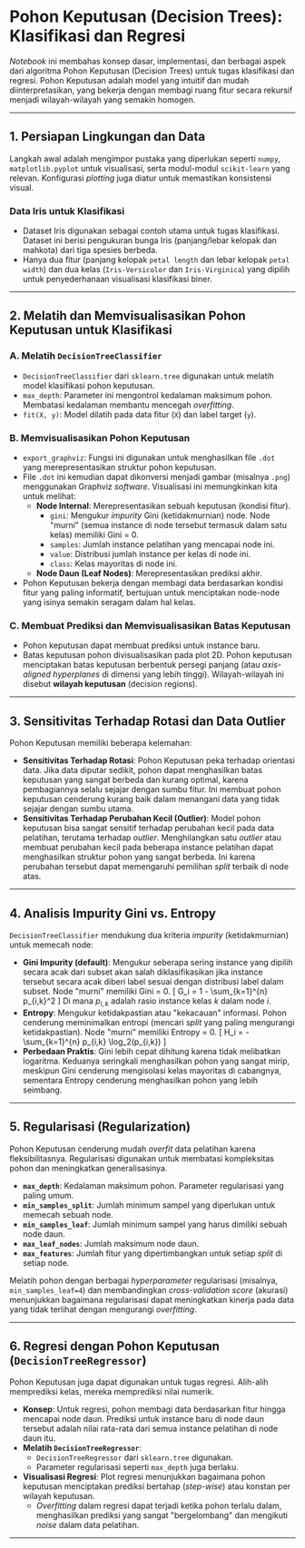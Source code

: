 # Pohon Keputusan (Decision Trees): Klasifikasi dan Regresi

*Notebook* ini membahas konsep dasar, implementasi, dan berbagai aspek dari algoritma Pohon Keputusan (Decision Trees) untuk tugas klasifikasi dan regresi. Pohon Keputusan adalah model yang intuitif dan mudah diinterpretasikan, yang bekerja dengan membagi ruang fitur secara rekursif menjadi wilayah-wilayah yang semakin homogen.

---

## 1. Persiapan Lingkungan dan Data

Langkah awal adalah mengimpor pustaka yang diperlukan seperti `numpy`, `matplotlib.pyplot` untuk visualisasi, serta modul-modul `scikit-learn` yang relevan. Konfigurasi *plotting* juga diatur untuk memastikan konsistensi visual.

### Data Iris untuk Klasifikasi

* Dataset Iris digunakan sebagai contoh utama untuk tugas klasifikasi. Dataset ini berisi pengukuran bunga Iris (panjang/lebar kelopak dan mahkota) dari tiga spesies berbeda.
* Hanya dua fitur (panjang kelopak `petal length` dan lebar kelopak `petal width`) dan dua kelas (`Iris-Versicolor` dan `Iris-Virginica`) yang dipilih untuk penyederhanaan visualisasi klasifikasi biner.

---

## 2. Melatih dan Memvisualisasikan Pohon Keputusan untuk Klasifikasi

### A. Melatih `DecisionTreeClassifier`

* `DecisionTreeClassifier` dari `sklearn.tree` digunakan untuk melatih model klasifikasi pohon keputusan.
* `max_depth`: Parameter ini mengontrol kedalaman maksimum pohon. Membatasi kedalaman membantu mencegah *overfitting*.
* `fit(X, y)`: Model dilatih pada data fitur (`X`) dan label target (`y`).

### B. Memvisualisasikan Pohon Keputusan

* `export_graphviz`: Fungsi ini digunakan untuk menghasilkan file `.dot` yang merepresentasikan struktur pohon keputusan.
* File `.dot` ini kemudian dapat dikonversi menjadi gambar (misalnya `.png`) menggunakan Graphviz *software*. Visualisasi ini memungkinkan kita untuk melihat:
    * **Node Internal**: Merepresentasikan sebuah keputusan (kondisi fitur).
        * `gini`: Mengukur *impurity* Gini (ketidakmurnian) node. Node "murni" (semua instance di node tersebut termasuk dalam satu kelas) memiliki Gini = 0.
        * `samples`: Jumlah instance pelatihan yang mencapai node ini.
        * `value`: Distribusi jumlah instance per kelas di node ini.
        * `class`: Kelas mayoritas di node ini.
    * **Node Daun (Leaf Nodes)**: Merepresentasikan prediksi akhir.
* Pohon Keputusan bekerja dengan membagi data berdasarkan kondisi fitur yang paling informatif, bertujuan untuk menciptakan node-node yang isinya semakin seragam dalam hal kelas.

### C. Membuat Prediksi dan Memvisualisasikan Batas Keputusan

* Pohon keputusan dapat membuat prediksi untuk instance baru.
* Batas keputusan pohon divisualisasikan pada plot 2D. Pohon keputusan menciptakan batas keputusan berbentuk persegi panjang (atau *axis-aligned hyperplanes* di dimensi yang lebih tinggi). Wilayah-wilayah ini disebut **wilayah keputusan** (decision regions).

---

## 3. Sensitivitas Terhadap Rotasi dan Data Outlier

Pohon Keputusan memiliki beberapa kelemahan:

* **Sensitivitas Terhadap Rotasi**: Pohon Keputusan peka terhadap orientasi data. Jika data diputar sedikit, pohon dapat menghasilkan batas keputusan yang sangat berbeda dan kurang optimal, karena pembagiannya selalu sejajar dengan sumbu fitur. Ini membuat pohon keputusan cenderung kurang baik dalam menangani data yang tidak sejajar dengan sumbu utama.
* **Sensitivitas Terhadap Perubahan Kecil (Outlier)**: Model pohon keputusan bisa sangat sensitif terhadap perubahan kecil pada data pelatihan, terutama terhadap *outlier*. Menghilangkan satu *outlier* atau membuat perubahan kecil pada beberapa instance pelatihan dapat menghasilkan struktur pohon yang sangat berbeda. Ini karena perubahan tersebut dapat memengaruhi pemilihan *split* terbaik di node atas.

---

## 4. Analisis Impurity Gini vs. Entropy

`DecisionTreeClassifier` mendukung dua kriteria *impurity* (ketidakmurnian) untuk memecah node:

* **Gini Impurity (default)**: Mengukur seberapa sering instance yang dipilih secara acak dari subset akan salah diklasifikasikan jika instance tersebut secara acak diberi label sesuai dengan distribusi label dalam subset. Node "murni" memiliki Gini = 0.
    \[
    G_i = 1 - \sum_{k=1}^{n} p_{i,k}^2
    \]
    Di mana $p_{i,k}$ adalah rasio instance kelas $k$ dalam node $i$.
* **Entropy**: Mengukur ketidakpastian atau "kekacauan" informasi. Pohon cenderung meminimalkan entropi (mencari *split* yang paling mengurangi ketidakpastian). Node "murni" memiliki Entropy = 0.
    \[
    H_i = - \sum_{k=1}^{n} p_{i,k} \log_2(p_{i,k})
    \]
* **Perbedaan Praktis**: Gini lebih cepat dihitung karena tidak melibatkan logaritma. Keduanya seringkali menghasilkan pohon yang sangat mirip, meskipun Gini cenderung mengisolasi kelas mayoritas di cabangnya, sementara Entropy cenderung menghasilkan pohon yang lebih seimbang.

---

## 5. Regularisasi (Regularization)

Pohon Keputusan cenderung mudah *overfit* data pelatihan karena fleksibilitasnya. Regularisasi digunakan untuk membatasi kompleksitas pohon dan meningkatkan generalisasinya.

* **`max_depth`**: Kedalaman maksimum pohon. Parameter regularisasi yang paling umum.
* **`min_samples_split`**: Jumlah minimum sampel yang diperlukan untuk memecah sebuah node.
* **`min_samples_leaf`**: Jumlah minimum sampel yang harus dimiliki sebuah node daun.
* **`max_leaf_nodes`**: Jumlah maksimum node daun.
* **`max_features`**: Jumlah fitur yang dipertimbangkan untuk setiap *split* di setiap node.

Melatih pohon dengan berbagai *hyperparameter* regularisasi (misalnya, `min_samples_leaf=4`) dan membandingkan *cross-validation score* (akurasi) menunjukkan bagaimana regularisasi dapat meningkatkan kinerja pada data yang tidak terlihat dengan mengurangi *overfitting*.

---

## 6. Regresi dengan Pohon Keputusan (`DecisionTreeRegressor`)

Pohon Keputusan juga dapat digunakan untuk tugas regresi. Alih-alih memprediksi kelas, mereka memprediksi nilai numerik.

* **Konsep**: Untuk regresi, pohon membagi data berdasarkan fitur hingga mencapai node daun. Prediksi untuk instance baru di node daun tersebut adalah nilai rata-rata dari semua instance pelatihan di node daun itu.
* **Melatih `DecisionTreeRegressor`**:
    * `DecisionTreeRegressor` dari `sklearn.tree` digunakan.
    * Parameter regularisasi seperti `max_depth` juga berlaku.
* **Visualisasi Regresi**: Plot regresi menunjukkan bagaimana pohon keputusan menciptakan prediksi bertahap (*step-wise*) atau konstan per wilayah keputusan.
    * *Overfitting* dalam regresi dapat terjadi ketika pohon terlalu dalam, menghasilkan prediksi yang sangat "bergelombang" dan mengikuti *noise* dalam data pelatihan.

---
